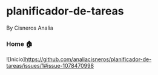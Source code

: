 # planificador-de-tareas
By Cisneros Analia
### Home :house:
![Inicio]https://github.com/analiacisneros/planificador-de-tareas/issues/1#issue-1078470998
